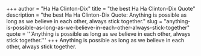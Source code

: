 +++
author = "Ha Ha Clinton-Dix"
title = "the best Ha Ha Clinton-Dix Quote"
description = "the best Ha Ha Clinton-Dix Quote: Anything is possible as long as we believe in each other, always stick together."
slug = "anything-is-possible-as-long-as-we-believe-in-each-other-always-stick-together"
quote = '''Anything is possible as long as we believe in each other, always stick together.'''
+++
Anything is possible as long as we believe in each other, always stick together.
